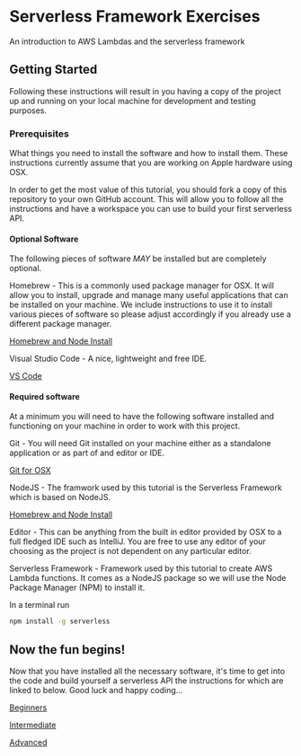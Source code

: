 # Serverless Framework Exercises
An introduction to AWS Lambdas and the serverless framework
## Getting Started
Following these instructions will result in you having a copy of the project up and running on your local machine for development and testing purposes.
### Prerequisites
What things you need to install the software and how to install them. These instructions currently assume that you are working on Apple hardware using OSX.

In order to get the most value of this tutorial, you should fork a copy of this repository to your own GitHub account. This will allow you to follow all the instructions and have a workspace you can use to build your first serverless API.
#### Optional Software
The following pieces of software _*MAY*_ be installed but are completely optional.

Homebrew - This is a commonly used package manager for OSX. It will allow you to install, upgrade and manage many useful applications that can be installed on your machine. We include instructions to use it to install various pieces of software so please adjust accordingly if you already use a different package manager.

[Homebrew and Node Install](http://blog.teamtreehouse.com/install-node-js-npm-mac)

Visual Studio Code - A nice, lightweight and free IDE.

[VS Code](https://code.visualstudio.com/docs/setup/mac)
#### Required software
At a minimum you will need to have the following software installed and functioning on your machine in order to work with this project.

Git - You will need Git installed on your machine either as a standalone application or as part of and editor or IDE.

[Git for OSX](https://git-scm.com/book/en/v1/Getting-Started-Installing-Git#Installing-on-Mac)

NodeJS - The framwork used by this tutorial is the Serverless Framework which is based on NodeJS.

[Homebrew and Node Install](http://blog.teamtreehouse.com/install-node-js-npm-mac)

Editor - This can be anything from the built in editor provided by OSX to a full fledged IDE such as IntelliJ. You are free to use any editor of your choosing as the project is not dependent on any particular editor.

Serverless Framework - Framework used by this tutorial to create AWS Lambda functions. It comes as a NodeJS package so we will use the Node Package Manager (NPM) to install it.

In a terminal run
```bash
npm install -g serverless
```
## Now the fun begins!
Now that you have installed all the necessary software, it's time to get into the code and build yourself a serverless API the instructions for which are linked to below. Good luck and happy coding...

[Beginners](https://serverless.com/learn/quick-start/)

[Intermediate](https://serverless.com/blog/serverless-express-rest-api/)

[Advanced](https://serverless.com/blog/make-serverless-graphql-api-using-lambda-dynamodb/)
